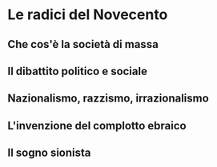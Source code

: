 # Le radici del Novecento

## Che cos'è la società di massa

## Il dibattito politico e sociale

## Nazionalismo, razzismo, irrazionalismo

## L'invenzione del complotto ebraico

## Il sogno sionista

